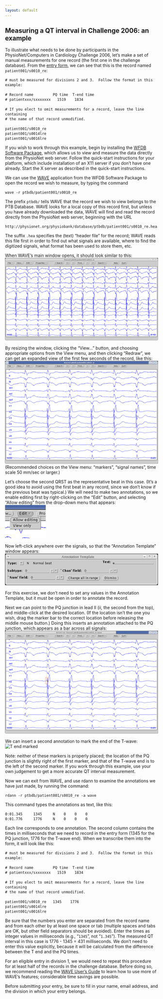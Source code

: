 ```yaml
---
layout: default
---
```


## Measuring a QT interval in Challenge 2006: an example

To illustrate what needs to be done by participants in the
PhysioNet/Computers in Cardiology Challenge 2006, let’s make a set of
manual measurements for one record (the first one in the challenge
database). From the [entry form](../template.txt), we can see that this is
the record named `patient001/s0010_re`:

    # must be measured for divisions 2 and 3.  Follow the format in this example:
    
    # Record name         PQ time  T-end time
    # patientxxx/sxxxxxxx   1519    1834
    
    # If you elect to omit measurements for a record, leave the line containing
    # the name of that record unmodified.
    
    patient001/s0010_re
    patient001/s0014lre
    patient001/s0016lre

If you wish to work through this example, begin by installing the [WFDB
Software Package](https://physionet.org/physiotools/wfdb.shtml),
which allows us to view and
measure the data directly from the PhysioNet web server. Follow the
quick-start instructions for your platform, which include installation
of an X11 server if you don’t have one already. Start the X server as
described in the quick-start instructions.

We can use the [WAVE](https://physionet.org/physiotools/wug/)
application from the WFDB
Software Package to open the record we wish to measure, by typing the
command

    wave -r ptbdb/patient001/s0010_re

The prefix `ptbdb/` tells WAVE that the record we wish to view belongs to
the PTB Database. WAVE looks for a local copy of this record first, but
unless you have already downloaded the data, WAVE will find and read the
record directly from the PhysioNet web server, beginning with the URL

    http://physionet.org/physiobank/database/ptbdb/patient001/s0010_re.hea

The suffix `.hea` specifies the (text) “header file” for the record;
WAVE reads this file first in order to find out what signals are
available, where to find the digitized signals, what format has been
used to store them, etc.

When WAVE’s main window opens, it should look similar to this:
![WAVE’s main window](wave-1.png)

By resizing the window, clicking the “View\...” button, and choosing
appropriate options from the View menu, and then clicking “Redraw”, we
can get an expanded view of the first few seconds of the record, like
this: ![Expanded view](wave-2.png) (Recommended choices on the View
menu: “markers”, “signal names”, time scale 50 mm/sec or larger.)

Let’s choose the second QRST as the representative beat in this case.
(It’s a good idea to avoid using the first beat in any record, since we
don’t know if the previous beat was typical.) We will need to make two
annotations, so we enable editing first by right-clicking on the
“Edit” button, and selecting “Allow editing” from the drop-down menu
that appears:\
![Allow editing](wave-3.png)

Now left-click anywhere over the signals, so that the “Annotation
Template” window appears:\
![Annotation Template](wave-annot-template.png)

For this exercise, we don’t need to set any values in the Annotation
Template, but it must be open in order to annotate the record.

Next we can point to the PQ junction in lead II (ii, the second from the
top), and middle-click at the desired location. (If the location isn’t
the one you wish, drag the marker bar to the correct location before
releasing the middle mouse button.) Doing this inserts an annotation
attached to the PQ junction, which appears as a bar across all signals:
![PQ junction marked](wave-4.png)

We can insert a second annotation to mark the end of the T-wave: ![T end
marked](wave-5.png)

Note: neither of these markers is properly placed; the location of the
PQ junction is slightly right of the first marker, and that of the
T-wave end is to the left of the second marker. If you work through this
example, use your own judgement to get a more accurate QT interval
measurement.

Now we can exit from WAVE, and use rdann to examine the annotations we
have just made, by running the command:

    rdann -r ptbdb/patient001/s0010_re -a wave

This command types the annotations as text, like this:

    0:01.345     1345     N    0    0    0
    0:01.776     1776     N    0    0    0

Each line corresponds to one annotation. The second column contains the
times in milliseconds that we need to record in the entry form (1345 for
the PQ junction, 1776 for the T-wave end). When we transcribe them into
the form, it will look like this:

    # must be measured for divisions 2 and 3.  Follow the format in this example:
    
    # Record name         PQ time  T-end time
    # patientxxx/sxxxxxxx   1519    1834
    
    # If you elect to omit measurements for a record, leave the line containing
    # the name of that record unmodified.
    
    patient001/s0010_re   1345    1776
    patient001/s0014lre
    patient001/s0016lre

Be sure that the numbers you enter are separated from the record name
and from each other by at least one space or tab (multiple spaces and
tabs are OK, but other field separators should be avoided). Enter the
times as integer values in milliseconds (e.g., “`1345`”, not “`1.345`”).
The measured QT interval in this case is 1776 - 1345 = 431 milliseconds.
We don’t need to enter this value explicitly, because it will be
calculated from the difference between the T end and the PQ times.

For an eligible entry in division 1, we would need to repeat this
procedure for at least half of the records in the challenge database.
Before doing so, we recommend reading the [WAVE User’s
Guide](https://physionet.org/physiotools/wug/)
to learn how to use more of WAVE’s features;
considerable time savings are possible.

Before submitting your entry, be sure to fill in your name, email
address, and the division in which your entry belongs.
